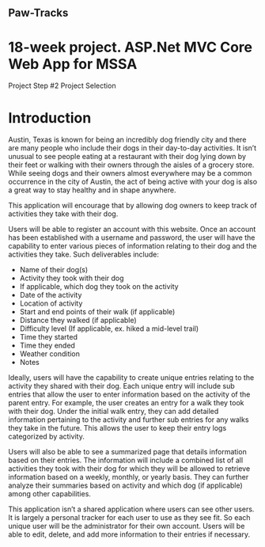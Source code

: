 ## Paw-Tracks
# 18-week project. ASP.Net MVC Core Web App for MSSA



Project Step #2
Project Selection


# Introduction
Austin, Texas is known for being an incredibly dog friendly city and there are many people who include their dogs in their day-to-day activities. It isn’t unusual to see people eating at a restaurant with their dog lying down by their feet or walking with their owners through the aisles of a grocery store. While seeing dogs and their owners almost everywhere may be a common occurrence in the city of Austin, the act of being active with your dog is also a great way to stay healthy and in shape anywhere. 

This application will encourage that by allowing dog owners to keep track of activities they take with their dog. 

Users will be able to register an account with this website. Once an account has been established with a username and password, the user will have the capability to enter various pieces of information relating to their dog and the activities they take. Such deliverables include:

- Name of their dog(s)
- Activity they took with their dog 
- If applicable, which dog they took on the activity
- Date of the activity
- Location of activity
- Start and end points of their walk (if applicable)
- Distance they walked (if applicable)
- Difficulty level (If applicable, ex. hiked a mid-level trail)
- Time they started
- Time they ended
- Weather condition
- Notes 

Ideally, users will have the capability to create unique entries relating to the activity they shared with their dog. Each unique entry will include sub entries that allow the user to enter information based on the activity of the parent entry. For example, the user creates an entry for a walk they took with their dog. Under the initial walk entry, they can add detailed information pertaining to the activity and further sub entries for any walks they take in the future. This allows the user to keep their entry logs categorized by activity. 

Users will also be able to see a summarized page that details information based on their entries. The information will include a combined list of all activities they took with their dog for which they will be allowed to retrieve information based on a weekly, monthly, or yearly basis.  They can further analyze their summaries based on activity and which dog (if applicable) among other capabilities. 

This application isn’t a shared application where users can see other users. It is largely a personal tracker for each user to use as they see fit. So each unique user will be the administrator for their own account. Users will be able to edit, delete, and add more information to their entries if necessary.



